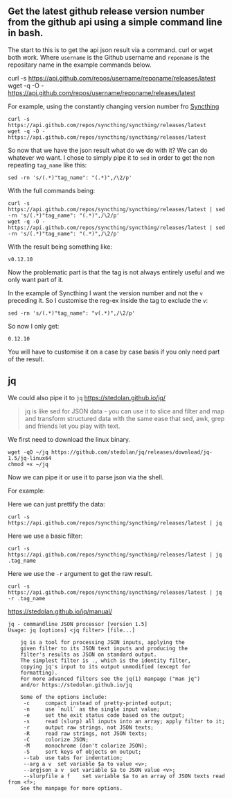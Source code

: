 Get the latest github release version number from the github api using a simple command line in bash.
---

The start to this is to get the api json result via a command. curl or wget both work. Where `username` is the Github username and `reponame` is the repositary name in the example commands below.

curl -s https://api.github.com/repos/username/reponame/releases/latest
wget -q -O - https://api.github.com/repos/username/reponame/releases/latest

For example, using the constantly changing version number fro [Syncthing](https://github.com/syncthing/syncthing)

~~~
curl -s https://api.github.com/repos/syncthing/syncthing/releases/latest
wget -q -O - https://api.github.com/repos/syncthing/syncthing/releases/latest
~~~

So now that we have the json result what do we do with it? We can do whatever we want. I chose to simply pipe it to `sed` in order to get the non repeating `tag_name` like this:

~~~
sed -rn 's/(.*)"tag_name": "(.*)",/\2/p'
~~~

With the full commands being:

~~~
curl -s https://api.github.com/repos/syncthing/syncthing/releases/latest | sed -rn 's/(.*)"tag_name": "(.*)",/\2/p'
wget -q -O - https://api.github.com/repos/syncthing/syncthing/releases/latest | sed -rn 's/(.*)"tag_name": "(.*)",/\2/p'
~~~

With the result being something like:

~~~
v0.12.10
~~~

Now the problematic part is that the tag is not always entirely useful and we only want part of it. 

In the example of Syncthing I want the version number and not the `v` preceding it. So I customise the reg-ex inside the tag to exclude the `v`:

~~~
sed -rn 's/(.*)"tag_name": "v(.*)",/\2/p'
~~~

So now I only get:

~~~
0.12.10
~~~

You will have to customise it on a case by case basis if you only need part of the result.

jq
---

We could also pipe it to `jq` https://stedolan.github.io/jq/

> jq is like sed for JSON data - you can use it to slice and filter and map and transform structured data with the same ease that sed, awk, grep and friends let you play with text.

We first need to download the linux binary.

~~~
wget -qO ~/jq https://github.com/stedolan/jq/releases/download/jq-1.5/jq-linux64
chmod +x ~/jq
~~~

Now we can pipe it or use it to parse json via the shell.

For example:

Here we can just prettify the data:

~~~
curl -s https://api.github.com/repos/syncthing/syncthing/releases/latest | jq
~~~
Here we use a basic filter:

~~~
curl -s https://api.github.com/repos/syncthing/syncthing/releases/latest | jq .tag_name
~~~

Here we use the `-r` argument to get the raw result.

~~~
curl -s https://api.github.com/repos/syncthing/syncthing/releases/latest | jq -r .tag_name
~~~

https://stedolan.github.io/jq/manual/

~~~
jq - commandline JSON processor [version 1.5]
Usage: jq [options] <jq filter> [file...]

	jq is a tool for processing JSON inputs, applying the
	given filter to its JSON text inputs and producing the
	filter's results as JSON on standard output.
	The simplest filter is ., which is the identity filter,
	copying jq's input to its output unmodified (except for
	formatting).
	For more advanced filters see the jq(1) manpage ("man jq")
	and/or https://stedolan.github.io/jq

	Some of the options include:
	 -c		compact instead of pretty-printed output;
	 -n		use `null` as the single input value;
	 -e		set the exit status code based on the output;
	 -s		read (slurp) all inputs into an array; apply filter to it;
	 -r		output raw strings, not JSON texts;
	 -R		read raw strings, not JSON texts;
	 -C		colorize JSON;
	 -M		monochrome (don't colorize JSON);
	 -S		sort keys of objects on output;
	 --tab	use tabs for indentation;
	 --arg a v	set variable $a to value <v>;
	 --argjson a v	set variable $a to JSON value <v>;
	 --slurpfile a f	set variable $a to an array of JSON texts read from <f>;
	See the manpage for more options.
~~~



